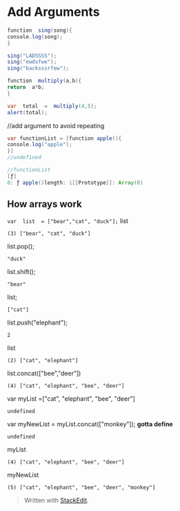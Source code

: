 # Add Arguments
```java
function  sing(song){
console.log(song);
}

sing("LADSSSS");
sing("ewdsfwe");
sing("backsssrfew");
```
```java
function  multiply(a,b){
return  a*b;
}

var  total  =  multiply(4,5);
alert(total);
```
//add argument to avoid repeating
```java
var functionList = [function apple(){
console.log("apple");
}]
//undefined

//functionList
[ƒ]
0: ƒ apple()length: 1[[Prototype]]: Array(0)
```
## How arrays work
```var  list  = ["bear","cat", "duck"];```
list
```
(3) ["bear", "cat", "duck"]
```
list.pop();
```
"duck"
```
list.shift();
```
"bear"
```
list;
```
["cat"]
```
list.push("elephant");
```
2
```
list
```
(2) ["cat", "elephant"]
```
list.concat(["bee","deer"])
```
(4) ["cat", "elephant", "bee", "deer"]
```

var myList =["cat", "elephant", "bee", "deer"]
```
undefined
```
var myNewList = myList.concat(["monkey"]);
 **gotta define**
```
undefined
```
myList
```
(4) ["cat", "elephant", "bee", "deer"]
```
myNewList
```
(5) ["cat", "elephant", "bee", "deer", "monkey"]
```

> Written with [StackEdit](https://stackedit.io/).
<!--stackedit_data:
eyJoaXN0b3J5IjpbODIyMTI0NDU1LC0xMzI1MTcyMzgyLDUzOT
IwNTYyOV19
-->